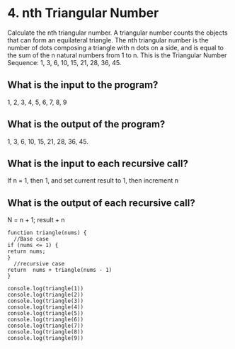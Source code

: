 # 4. nth Triangular Number

Calculate the nth triangular number. A triangular number counts the objects that can form an equilateral triangle. The nth triangular number is the number of dots composing a triangle with n dots on a side, and is equal to the sum of the n natural numbers from 1 to n. This is the Triangular Number Sequence: 1, 3, 6, 10, 15, 21, 28, 36, 45.

## What is the input to the program? 
1, 2, 3, 4, 5, 6, 7, 8, 9
## What is the output of the program?
1, 3, 6, 10, 15, 21, 28, 36, 45.
## What is the input to each recursive call? 
If n = 1, then 1, and set current result to 1, then increment n
## What is the output of each recursive call?
N = n + 1; result + n

````
function triangle(nums) {
  //Base case
if (nums <= 1) {
return nums;
}
  //recursive case
return  nums + triangle(nums - 1)
}

console.log(triangle(1))
console.log(triangle(2))
console.log(triangle(3))
console.log(triangle(4))
console.log(triangle(5))
console.log(triangle(6))
console.log(triangle(7))
console.log(triangle(8))
console.log(triangle(9))
````
